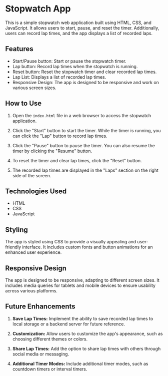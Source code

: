 # Stopwatch App

This is a simple stopwatch web application built using HTML, CSS, and JavaScript. It allows users to start, pause, and reset the timer. Additionally, users can record lap times, and the app displays a list of recorded laps.

## Features

- Start/Pause button: Start or pause the stopwatch timer.
- Lap button: Record lap times when the stopwatch is running.
- Reset button: Reset the stopwatch timer and clear recorded lap times.
- Lap List: Displays a list of recorded lap times.
- Responsive Design: The app is designed to be responsive and work on various screen sizes.

## How to Use

1. Open the `index.html` file in a web browser to access the stopwatch application.

2. Click the "Start" button to start the timer. While the timer is running, you can click the "Lap" button to record lap times.

3. Click the "Pause" button to pause the timer. You can also resume the timer by clicking the "Resume" button.

4. To reset the timer and clear lap times, click the "Reset" button.

5. The recorded lap times are displayed in the "Laps" section on the right side of the screen.

## Technologies Used

- HTML
- CSS
- JavaScript

## Styling

The app is styled using CSS to provide a visually appealing and user-friendly interface. It includes custom fonts and button animations for an enhanced user experience.

## Responsive Design

The app is designed to be responsive, adapting to different screen sizes. It includes media queries for tablets and mobile devices to ensure usability across various platforms.

## Future Enhancements

1. **Save Lap Times:** Implement the ability to save recorded lap times to local storage or a backend server for future reference.

2. **Customization:** Allow users to customize the app's appearance, such as choosing different themes or colors.

3. **Share Lap Times:** Add the option to share lap times with others through social media or messaging.

4. **Additional Timer Modes:** Include additional timer modes, such as countdown timers or interval timers.
